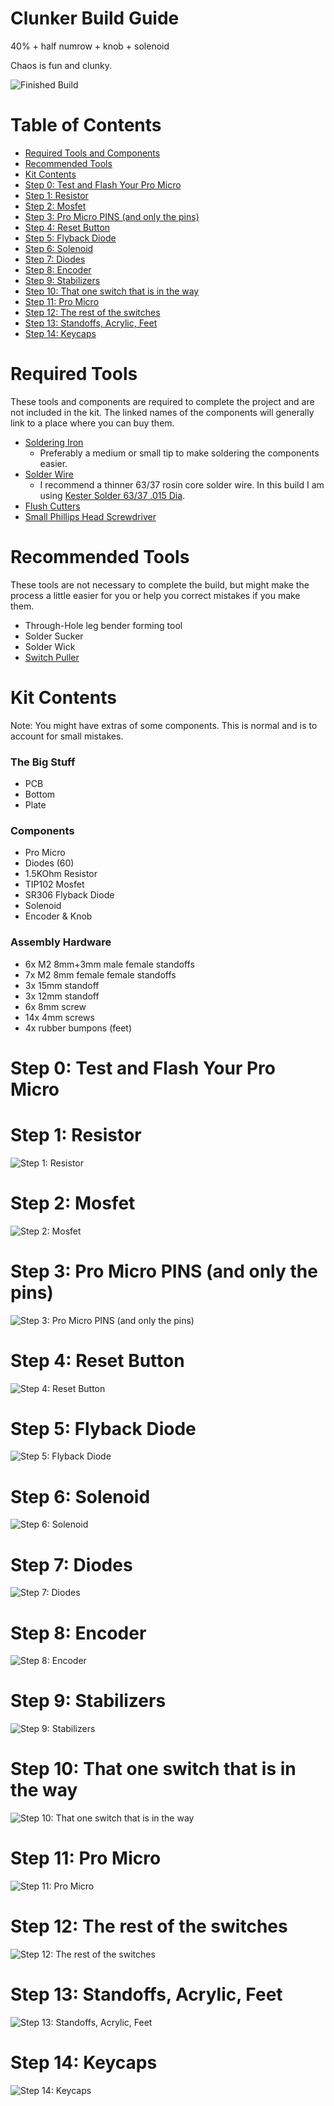 # Clunker Build Guide
40% + half numrow + knob + solenoid

Chaos is fun and clunky.

![Finished Build](pictures/steps/step14-0.png?raw=true "Finished Build")


# Table of Contents
- [Required Tools and Components](#required)
- [Recommended Tools](#recommended)
- [Kit Contents](#contents)
- [Step 0: Test and Flash Your Pro Micro](#step0)
- [Step 1: Resistor](#step1)
- [Step 2: Mosfet](#step2)
- [Step 3: Pro Micro PINS (and only the pins)](#step3)
- [Step 4: Reset Button](#step4)
- [Step 5: Flyback Diode](#step5)
- [Step 6: Solenoid](#step6)
- [Step 7: Diodes](#step7)
- [Step 8: Encoder](#step8)
- [Step 9: Stabilizers](#step9)
- [Step 10: That one switch that is in the way](#step10)
- [Step 11: Pro Micro](#step11)
- [Step 12: The rest of the switches](#step12)
- [Step 13: Standoffs, Acrylic, Feet](#step13)
- [Step 14: Keycaps](#step14)

<a id="required">
 
# Required Tools

These tools and components are required to complete the project and are not included in the kit. The linked names of the components will generally link to a place where you can buy them.

- [Soldering Iron](https://www.amazon.com/s?k=soldering+iron)
    - Preferably a medium or small tip to make soldering the components easier.
- [Solder Wire](https://www.amazon.com/s?k=solder+wire+63%2F37+rosin+core)
    - I recommend a thinner 63/37 rosin core solder wire. In this build I am using [Kester Solder 63/37 .015 Dia](https://www.amazon.com/gp/product/B004X4L076).
- [Flush Cutters](https://mechwild.com/product/flush-cutters/)
- [Small Phillips Head Screwdriver](https://www.amazon.com/s?k=screwdriver+kit)
 
 
<a id="recommended">
 
# Recommended Tools

These tools are not necessary to complete the build, but might make the process a little easier for you or help you correct mistakes if you make them.

- Through-Hole leg bender forming tool
- Solder Sucker
- Solder Wick
- [Switch Puller](https://mechwild.com/product/switch-puller/)

<a id="contents">

# Kit Contents

Note: You might have extras of some components. This is normal and is to account for small mistakes.

### The Big Stuff
- PCB
- Bottom
- Plate

### Components

- Pro Micro
- Diodes (60)
- 1.5KOhm Resistor
- TIP102 Mosfet
- SR306 Flyback Diode
- Solenoid
- Encoder & Knob

### Assembly Hardware

- 6x M2 8mm+3mm male female standoffs
- 7x M2 8mm female female standoffs
- 3x 15mm standoff
- 3x 12mm standoff
- 6x 8mm screw
- 14x 4mm screws
- 4x rubber bumpons (feet)

<a id="step0">

# Step 0: Test and Flash Your Pro Micro


<a id="step1">

# Step 1: Resistor
![Step 1: Resistor](pictures/steps/step1-0?raw=true "Step 1: Resistor")

<a id="step2">

# Step 2: Mosfet
![Step 2: Mosfet](pictures/steps/step2-0.png?raw=true "Step 2: Mosfet")


<a id="step3">

# Step 3: Pro Micro PINS (and only the pins)
![Step 3: Pro Micro PINS (and only the pins)](pictures/steps/step3-0.png?raw=true "Step 3: Pro Micro PINS (and only the pins)")


<a id="step4">

# Step 4: Reset Button
![Step 4: Reset Button](pictures/steps/step4-0.png?raw=true "Step 4: Reset Button")

<a id="step5">

# Step 5: Flyback Diode
![Step 5: Flyback Diode](pictures/steps/step5-0.png?raw=true "Step 5: Flyback Diode")


<a id="step6">

# Step 6: Solenoid
![Step 6: Solenoid](pictures/steps/step6-0.png?raw=true "Step 6: Solenoid")


<a id="step7">

# Step 7: Diodes
![Step 7: Diodes](pictures/steps/step7-0.png?raw=true "Step 7: Diodes")


<a id="step8">

# Step 8: Encoder
![Step 8: Encoder](pictures/steps/step8-0.png?raw=true "Step 8: Encoder")


<a id="step9">

# Step 9: Stabilizers
![Step 9: Stabilizers](pictures/steps/step9-0.png?raw=true "Step 9: Stabilizer")


<a id="step10">

# Step 10: That one switch that is in the way
![Step 10: That one switch that is in the way](pictures/steps/step10-0.png?raw=true "Step 10: That one switch that is in the way")


<a id="step11">

# Step 11: Pro Micro
![Step 11: Pro Micro](pictures/steps/step11-0.png?raw=true "Step 11: Pro Micro")


<a id="step12">

# Step 12: The rest of the switches
![Step 12: The rest of the switches](pictures/steps/step12-0.png?raw=true "Step 12: The rest of the switches")


<a id="step13">

# Step 13: Standoffs, Acrylic, Feet
![Step 13: Standoffs, Acrylic, Feet](pictures/steps/step13-0.png?raw=true "Step 13: Standoffs, Acrylic, Feet")


<a id="step14">

# Step 14: Keycaps
![Step 14: Keycaps](pictures/steps/step14-0.png?raw=true "Step 14: Keycaps")

